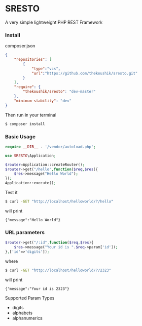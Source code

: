 # SRESTO
A very simple lightweight PHP REST Framework

### Install

composer.json
``` json
{
    "repositories": [
        {
            "type":"vcs",
            "url":"https://github.com/thekoushik/sresto.git"
        }
    ],
    "require": {
        "thekoushik/sresto": "dev-master"
    },
    "minimum-stability": "dev"
}
```
Then run in your terminal
``` bash
$ composer install
```

### Basic Usage

``` php
require __DIR__ . '/vendor/autoload.php';

use SRESTO\Application;

$router=Application::createRouter();
$router->get("/hello",function($req,$res){
    $res->message("Hello World");
});
Application::execute();
```

Test it

``` bash
$ curl -GET "http://localhost/helloworld/?/hello"
```
will print

```
{"message":"Hello World"}
```

### URL parameters

``` php
$router->get("/:id",function($req,$res){
    $res->message("Your id is ".$req->param['id']);
},['id'=>'digits']);
```
where
``` bash
$ curl -GET "http://localhost/helloworld/?/2323"
```
will print

```
{"message":"Your id is 2323"}
```

Supported Param Types

* digits
* alphabets
* alphanumerics

